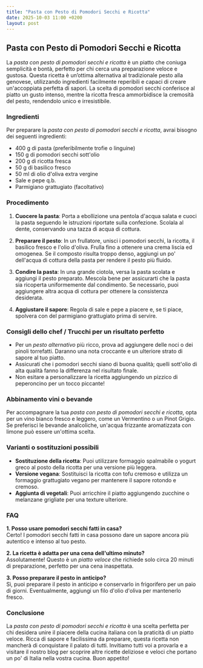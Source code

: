 ```yaml
---
title: "Pasta con Pesto di Pomodori Secchi e Ricotta"
date: 2025-10-03 11:00 +0200
layout: post
---
```


## Pasta con Pesto di Pomodori Secchi e Ricotta

La *pasta con pesto di pomodori secchi e ricotta* è un piatto che coniuga semplicità e bontà, perfetto per chi cerca una preparazione veloce e gustosa. Questa ricetta è un’ottima alternativa al tradizionale pesto alla genovese, utilizzando ingredienti facilmente reperibili e capaci di creare un'accoppiata perfetta di sapori. La scelta di pomodori secchi conferisce al piatto un gusto intenso, mentre la ricotta fresca ammorbidisce la cremosità del pesto, rendendolo unico e irresistibile.

### Ingredienti

Per preparare la *pasta con pesto di pomodori secchi e ricotta*, avrai bisogno dei seguenti ingredienti:

- 400 g di pasta (preferibilmente trofie o linguine)
- 150 g di pomodori secchi sott'olio
- 200 g di ricotta fresca
- 50 g di basilico fresco
- 50 ml di olio d'oliva extra vergine
- Sale e pepe q.b.
- Parmigiano grattugiato (facoltativo)

### Procedimento

1. **Cuocere la pasta**: Porta a ebollizione una pentola d'acqua salata e cuoci la pasta seguendo le istruzioni riportate sulla confezione. Scolala al dente, conservando una tazza di acqua di cottura.

2. **Preparare il pesto**: In un frullatore, unisci i pomodori secchi, la ricotta, il basilico fresco e l'olio d'oliva. Frulla fino a ottenere una crema liscia ed omogenea. Se il composto risulta troppo denso, aggiungi un po' dell'acqua di cottura della pasta per rendere il pesto più fluido.

3. **Condire la pasta**: In una grande ciotola, versa la pasta scolata e aggiungi il pesto preparato. Mescola bene per assicurarti che la pasta sia ricoperta uniformemente dal condimento. Se necessario, puoi aggiungere altra acqua di cottura per ottenere la consistenza desiderata.

4. **Aggiustare il sapore**: Regola di sale e pepe a piacere e, se ti piace, spolvera con del parmigiano grattugiato prima di servire.

### Consigli dello chef / Trucchi per un risultato perfetto

- Per un *pesto alternativo* più ricco, prova ad aggiungere delle noci o dei pinoli torrefatti. Daranno una nota croccante e un ulteriore strato di sapore al tuo piatto.
- Assicurati che i pomodori secchi siano di buona qualità; quelli sott'olio di alta qualità fanno la differenza nel risultato finale.
- Non esitare a personalizzare la ricetta aggiungendo un pizzico di peperoncino per un tocco piccante!

### Abbinamento vini o bevande

Per accompagnare la tua *pasta con pesto di pomodori secchi e ricotta*, opta per un vino bianco fresco e leggero, come un Vermentino o un Pinot Grigio. Se preferisci le bevande analcoliche, un'acqua frizzante aromatizzata con limone può essere un'ottima scelta.

### Varianti o sostituzioni possibili

- **Sostituzione della ricotta**: Puoi utilizzare formaggio spalmabile o yogurt greco al posto della ricotta per una versione più leggera.
- **Versione vegana**: Sostituisci la ricotta con tofu cremoso e utilizza un formaggio grattugiato vegano per mantenere il sapore rotondo e cremoso.
- **Aggiunta di vegetali**: Puoi arricchire il piatto aggiungendo zucchine o melanzane grigliate per una texture ulteriore.

### FAQ

**1. Posso usare pomodori secchi fatti in casa?**  
Certo! I pomodori secchi fatti in casa possono dare un sapore ancora più autentico e intenso al tuo pesto.

**2. La ricetta è adatta per una cena dell'ultimo minuto?**  
Assolutamente! Questo è un *piatto veloce* che richiede solo circa 20 minuti di preparazione, perfetto per una cena inaspettata.

**3. Posso preparare il pesto in anticipo?**  
Sì, puoi preparare il pesto in anticipo e conservarlo in frigorifero per un paio di giorni. Eventualmente, aggiungi un filo d'olio d'oliva per mantenerlo fresco.

### Conclusione

La *pasta con pesto di pomodori secchi e ricotta* è una scelta perfetta per chi desidera unire il piacere della cucina italiana con la praticità di un piatto veloce. Ricca di sapore e facilissima da preparare, questa ricetta non mancherà di conquistare il palato di tutti. Invitiamo tutti voi a provarla e a visitare il nostro blog per scoprire altre ricette deliziose e veloci che portano un po' di Italia nella vostra cucina. Buon appetito!
